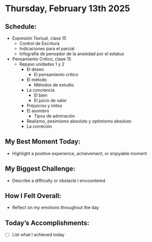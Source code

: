 # Thursday, February 13th 2025

## Schedule:
- Expresión Textual, clase 15
	- Control de Escritura
	- Indicaciones para el parcial
	- Infografía de pensador de la ansiedad por el estatus
- Pensamiento Crítico, clase 15
	- Repaso unidades 1 y 2
		- El deseo
			- El pensamiento crítico
		- El método
			- Métodos de estudio
		- La conciencia
			- El bien
			- El juicio de valor
		- Prejuicios y mitos
		- El asombro
			- Tipos de admiración
		- Realismo, pesimismo absoluto y optimismo absoluto
		- La correción
## My Best Moment Today:
- Highlight a positive experience, achievement, or enjoyable moment

## My Biggest Challenge:
- Describe a difficulty or obstacle I encountered

## How I Felt Overall:
- Reflect on my emotions throughout the day

## Today’s Accomplishments:
- [ ] List what I achieved today


